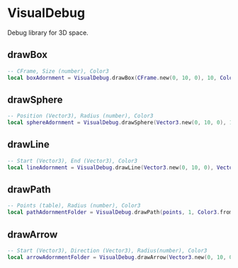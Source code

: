 # VisualDebug

Debug library for 3D space.

## drawBox

```lua
-- CFrame, Size (number), Color3
local boxAdornment = VisualDebug.drawBox(CFrame.new(0, 10, 0), 10, Color3.fromRGB(60, 120, 240))
```

## drawSphere

```lua
-- Position (Vector3), Radius (number), Color3
local sphereAdornment = VisualDebug.drawSphere(Vector3.new(0, 10, 0), 10, Color3.fromRGB(60, 120, 240))
```

## drawLine

```lua
-- Start (Vector3), End (Vector3), Color3
local lineAdornment = VisualDebug.drawLine(Vector3.new(0, 10, 0), Vector3.new(10, 20, 10), Color3.fromRGB(60, 120, 240))
```

## drawPath

```lua
-- Points (table), Radius (number), Color3
local pathAdornmentFolder = VisualDebug.drawPath(points, 1, Color3.fromRGB(60, 120, 240))
```

## drawArrow

```lua
-- Start (Vector3), Direction (Vector3), Radius(number), Color3
local arrowAdornmentFolder = VisualDebug.drawArrow(Vector3.new(0, 10, 0), Vector3.new(0, 10, 0), 1, Color3.fromRGB(60, 120, 240))
```